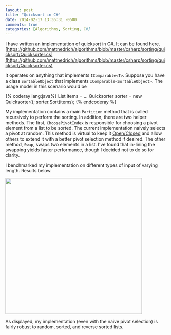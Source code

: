 ```yaml
---
layout: post
title: "Quicksort in C#"
date: 2014-02-17 13:36:31 -0500
comments: true
categories: [Algorithms, Sorting, C#]
---
```


I have written an implementation of quicksort in C#. It can be found here.<br>
[https://github.com/mattnedrich/algorithms/blob/master/csharp/sorting/quicksort/Quicksorter.cs](https://github.com/mattnedrich/algorithms/blob/master/csharp/sorting/quicksort/Quicksorter.cs)

It operates on anything that implements `IComparable<T>`. Suppose you have a class `SortableObject` that implements `IComparable<SortableObject>`. The usage model in this scenario would be

{% coderay lang:java%}
List<SortableObject> items = ...
Quicksorter<SortableObject> sorter = new Quicksorter<SortableObject>();
sorter.Sort(items);
{% endcoderay %}

My implementation contains a main `Partition` method that is called recursively to perform the sorting. In addition, there are two helper methods. The first, `ChoosePivotIndex` is responsible for choosing a pivot element from a list to be sorted. The current implementation naively selects a pivot at random. This method is virtual to keep it [Open/Closed](http://en.wikipedia.org/wiki/Open/closed_principle) and allow others to extend it with a better pivot selection method if desired. The other method, `Swap`, swaps two elements in a list. I've found that in-lining the swapping yields faster performance, though I decided not to do so for clarity.

I benchmarked my implementation on different types of input of varying length. Results below.

<img width="425px" src="{{ root_url }}/images/quicksort_csharp/quicksort_perf.png"/>

As displayed, my implementation (even with the naive pivot selection) is fairly robust to random, sorted, and reverse sorted lists.
